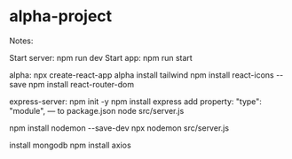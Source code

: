 # alpha-project

Notes:

Start server: npm run dev
Start app: npm run start

alpha:
npx create-react-app alpha
install tailwind
npm install react-icons --save
npm install react-router-dom

express-server:
npm init -y
npm install express
add property: "type": "module", — to package.json
node src/server.js

npm install nodemon --save-dev
npx nodemon src/server.js 

install mongodb
npm install axios
